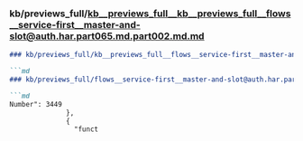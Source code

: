 ### kb/previews_full/kb__previews_full__kb__previews_full__flows__service-first__master-and-slot@auth.har.part065.md.part002.md.md

```md
### kb/previews_full/kb__previews_full__flows__service-first__master-and-slot@auth.har.part065.md.part002.md

```md
### kb/previews_full/flows__service-first__master-and-slot@auth.har.part065.md (part 002)

```md
Number": 3449
              },
              {
                "funct
```

```

```

```
